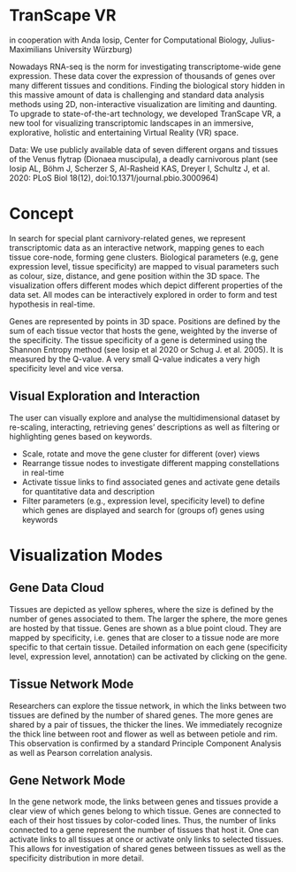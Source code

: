 # TranScape VR

in cooperation with Anda Iosip, Center for Computational Biology, Julius-Maximilians University Würzburg)

Nowadays RNA-seq is the norm for investigating transcriptome-wide gene expression. These data cover the expression of thousands of genes over many different tissues and conditions. Finding the biological story hidden in this massive amount of data is challenging and standard data analysis methods using 2D, non-interactive visualization are limiting and daunting. To upgrade to state-of-the-art technology, we developed TranScape VR, a new tool for visualizing transcriptomic landscapes in an immersive, explorative, holistic and entertaining Virtual Reality (VR) space.

Data: We use publicly available data of seven different organs and tissues of the Venus flytrap (Dionaea muscipula), a deadly carnivorous plant (see Iosip AL, Böhm J, Scherzer S, Al-Rasheid KAS, Dreyer I, Schultz J, et al. 2020: PLoS Biol 18(12), doi:10.1371/journal.pbio.3000964)

# Concept
In search for special plant carnivory-related genes, we represent transcriptomic data as an interactive network, mapping genes to each tissue core-node, forming gene clusters. Biological parameters (e.g, gene expression level, tissue specificity) are mapped to visual parameters such as colour, size, distance, and gene position within the 3D space. The visualization offers different modes which depict different properties of the data set. All modes can be interactively explored in order to form and test hypothesis in real-time.

Genes are represented by points in 3D space. Positions are defined by the sum of each tissue vector that hosts the gene, weighted by the inverse of the specificity. The tissue specificity of a gene is determined using the Shannon Entropy method (see Iosip et al 2020 or Schug J. et al. 2005). It is measured by the Q-value. A very small Q-value indicates a very high specificity level and vice versa.

## Visual Exploration and Interaction
The user can visually explore and analyse the multidimensional dataset by re-scaling, interacting, retrieving genes’ descriptions as well as filtering or highlighting genes based on keywords.

- Scale, rotate and move the gene cluster for different (over) views
- Rearrange tissue nodes to investigate different mapping constellations in real-time
- Activate tissue links to find associated genes and activate gene details for quantitative data and description
- Filter parameters (e.g., expression level, specificity level) to define which genes are displayed and search for (groups of) genes using keywords 

# Visualization Modes
## Gene Data Cloud
Tissues are depicted as yellow spheres, where the size is defined by the number of genes associated to them. The larger the sphere, the more genes are hosted by that tissue. Genes are shown as a blue point cloud. They are mapped by specificity, i.e. genes that are closer to a tissue node are more specific to that certain tissue. Detailed information on each gene (specificity level, expression level, annotation) can be activated by clicking on the gene.

## Tissue Network Mode
Researchers can explore the tissue network, in which the links between two tissues are defined by the number of shared genes. The more genes are shared by a pair of tissues, the thicker the lines.
We immediately recognize the thick line between root and flower as well as between petiole and rim. This observation is confirmed by a standard Principle Component Analysis as well as Pearson correlation analysis.

## Gene Network Mode
In the gene network mode, the links between genes and tissues provide a clear view of which genes belong to which tissue. Genes are connected to each of their host tissues by color-coded lines. Thus, the number of links connected to a gene represent the number of tissues that host it.
One can activate links to all tissues at once or activate only links to selected tissues. This allows for investigation of shared genes between tissues as well as the specificity distribution in more detail.

